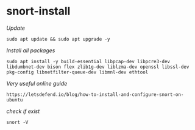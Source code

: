 # snort-install

*Update*
```
sudo apt update && sudo apt upgrade -y
```

*Install all packages*
```
sudo apt install -y build-essential libpcap-dev libpcre3-dev libdumbnet-dev bison flex zlib1g-dev liblzma-dev openssl libssl-dev pkg-config libnetfilter-queue-dev libmnl-dev ethtool
```

*Very useful online guide*
```
https://letsdefend.io/blog/how-to-install-and-configure-snort-on-ubuntu
```

*check if exist*
```
snort -V
```
